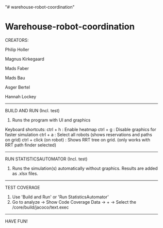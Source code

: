 "# warehouse-robot-coordination" 
# Warehouse-robot-coordination

CREATORS:

Philip Holler

Magnus Kirkegaard

Mads Faber

Mads Bau

Asger Bertel

Hannah Lockey
____________________________
BUILD AND RUN (Incl. test)
1. Runs the program with UI and graphics 

Keyboard shortcuts:
ctrl + h : Enable heatmap
ctrl + g : Disable graphics for faster simulation
ctrl + a : Select all robots (shows reservations and paths on grid)
ctrl + click (on robot) : Shows RRT tree on grid. (only works with RRT path finder selected)
_____________________________
RUN STATISTICSAUTOMATOR (Incl. test)
1. Runs the simulation(s) automatically without graphics. Results are added as .xlsx files.
____________________________
TEST COVERAGE
1. Use 'Build and Run' or 'Run StatisticsAutomator'
2. Go to analyze -> Show Code Coverage Data -> + -> Select the /core/build/jacoco/text.exec 
_______________________________
HAVE FUN!
